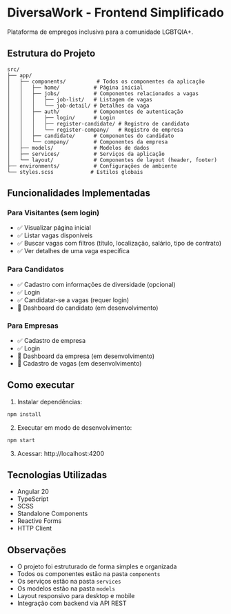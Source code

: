 # DiversaWork - Frontend Simplificado

Plataforma de empregos inclusiva para a comunidade LGBTQIA+.

## Estrutura do Projeto

```
src/
├── app/
│   ├── components/          # Todos os componentes da aplicação
│   │   ├── home/           # Página inicial
│   │   ├── jobs/           # Componentes relacionados a vagas
│   │   │   ├── job-list/   # Listagem de vagas
│   │   │   └── job-detail/ # Detalhes da vaga
│   │   ├── auth/           # Componentes de autenticação
│   │   │   ├── login/      # Login
│   │   │   ├── register-candidate/ # Registro de candidato
│   │   │   └── register-company/   # Registro de empresa
│   │   ├── candidate/      # Componentes do candidato
│   │   └── company/        # Componentes da empresa
│   ├── models/             # Modelos de dados
│   ├── services/           # Serviços da aplicação
│   └── layout/             # Componentes de layout (header, footer)
├── environments/           # Configurações de ambiente
└── styles.scss            # Estilos globais
```

## Funcionalidades Implementadas

### Para Visitantes (sem login)
- ✅ Visualizar página inicial
- ✅ Listar vagas disponíveis
- ✅ Buscar vagas com filtros (título, localização, salário, tipo de contrato)
- ✅ Ver detalhes de uma vaga específica

### Para Candidatos
- ✅ Cadastro com informações de diversidade (opcional)
- ✅ Login
- ✅ Candidatar-se a vagas (requer login)
- 🔄 Dashboard do candidato (em desenvolvimento)

### Para Empresas
- ✅ Cadastro de empresa
- ✅ Login
- 🔄 Dashboard da empresa (em desenvolvimento)
- 🔄 Cadastro de vagas (em desenvolvimento)

## Como executar

1. Instalar dependências:
```bash
npm install
```

2. Executar em modo de desenvolvimento:
```bash
npm start
```

3. Acessar: http://localhost:4200

## Tecnologias Utilizadas

- Angular 20
- TypeScript
- SCSS
- Standalone Components
- Reactive Forms
- HTTP Client

## Observações

- O projeto foi estruturado de forma simples e organizada
- Todos os componentes estão na pasta `components`
- Os serviços estão na pasta `services`
- Os modelos estão na pasta `models`
- Layout responsivo para desktop e mobile
- Integração com backend via API REST

